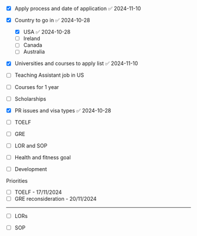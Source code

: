 
- [x] Apply process and date of application ✅ 2024-11-10
- [x] Country to go in ✅ 2024-10-28
	- [x] USA ✅ 2024-10-28
	- [ ] Ireland
	- [ ] Canada 
	- [ ] Australia 
- [x] Universities and courses to apply list ✅ 2024-11-10
- [ ] Teaching Assistant job in US
- [ ] Courses for 1 year 
- [ ] Scholarships
- [x] PR issues and visa types ✅ 2024-10-28
- [ ] TOELF 
- [ ] GRE 
- [ ] LOR and SOP 
- [ ] Health and fitness goal
- [ ] Development 



Priorities

- [ ] TOELF - 17/11/2024
- [ ] GRE reconsideration - 20/11/2024
--- 
- [ ] LORs 
- [ ] SOP



